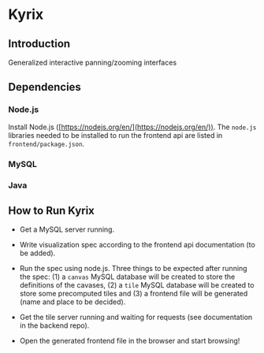 # Kyrix

## Introduction
Generalized interactive panning/zooming interfaces

## Dependencies
### Node.js
Install Node.js ([https://nodejs.org/en/](https://nodejs.org/en/)). The `node.js` libraries needed to be installed to run the frontend api are listed in `frontend/package.json`. 

### MySQL

### Java

## How to Run Kyrix
* Get a MySQL server running.

* Write visualization spec according to the frontend api documentation (to be added). 

* Run the spec using node.js. Three things to be expected after running the spec: (1) a `canvas` MySQL database will be created to store the definitions of the cavases, (2) a `tile` MySQL database will be created to store some precomputed tiles and (3) a frontend file will be generated (name and place to be decided). 

* Get the tile server running and waiting for requests (see documentation in the backend repo). 

* Open the generated frontend file in the browser and start browsing!
